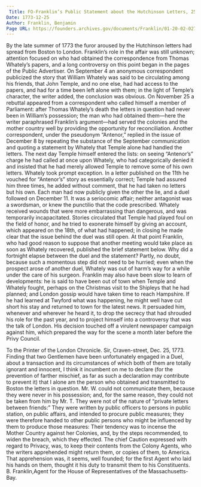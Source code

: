 ```yaml
---
 Title: FO-Franklin’s Public Statement about the Hutchinson Letters, 25 December 1773
Date: 1773-12-25
Author: Franklin, Benjamin
Page URL: https://founders.archives.gov/documents/Franklin/01-20-02-0272
---
```


By the late summer of 1773 the furor aroused by the Hutchinson letters had spread from Boston to London. Franklin’s role in the affair was still unknown; attention focused on who had obtained the correspondence from Thomas Whately’s papers, and a long controversy on this point began in the pages of the Public Advertiser. On September 4 an anonymous correspondent publicized the story that William Whately was said to be circulating among his friends, that John Temple, and no one else, had had access to the papers, and had for a time been left alone with them; in the light of Temple’s character, the writer added, the conclusion was obvious. On November 25 a rebuttal appeared from a correspondent who called himself a member of Parliament: after Thomas Whately’s death the letters in question had never been in William’s possession; the man who had obtained them—here the writer paraphrased Franklin’s argument—had served the colonies and the mother country well by providing the opportunity for reconciliation. Another correspondent, under the pseudonym “Antenor,” replied in the issue of December 8 by repeating the substance of the September communication and quoting a statement by Whately that Temple alone had handled the letters. The next day Temple himself entered the lists: on seeing “Antenor’s” charge he had called at once upon Whately, who had categorically denied it and insisted that he had merely allowed Temple to remove some of his own letters. Whately took prompt exception. In a letter published on the 11th he vouched for “Antenor’s” story as essentially correct; Temple had assured him three times, he added without comment, that he had taken no letters but his own.
Each man had now publicly given the other the lie, and a duel followed on December 11. It was a seriocomic affair; neither antagonist was a swordsman, or knew the punctilio that the code prescribed. Whately received wounds that were more embarrassing than dangerous, and was temporarily incapacitated. Stories circulated that Temple had played foul on the field of honor, and he tried to exonerate himself by giving an account, which appeared on the 18th, of what had happened; in closing he made clear that the issue behind the duel was still open. At that point Franklin, who had good reason to suppose that another meeting would take place as soon as Whately recovered, published the brief statement below.
Why did a fortnight elapse between the duel and the statement? Partly, no doubt, because such a momentous step did not need to be hurried; even when the prospect arose of another duel, Whately was out of harm’s way for a while under the care of his surgeon. Franklin may also have been slow to learn of developments: he is said to have been out of town when Temple and Whately fought, perhaps on the Christmas visit to the Shipleys that he had planned; and London gossip would have taken time to reach Hampshire. If he had learned at Twyford what was happening, he might well have cut short his stay and returned to town for the latest news. It persuaded him, whenever and wherever he heard it, to drop the secrecy that had shrouded his role for the past year, and to project himself into a controversy that was the talk of London. His decision touched off a virulent newspaper campaign against him, which prepared the way for the scene a month later before the Privy Council.
 
To the Printer of the London Chronicle.
Sir,
Craven-street, Dec. 25, 1773.
Finding that two Gentlemen have been unfortunately engaged in a Duel, about a transaction and its circumstances of which both of them are totally ignorant and innocent, I think it incumbent on me to declare (for the prevention of farther mischief, as far as such a declaration may contribute to prevent it) that I alone am the person who obtained and transmitted to Boston the letters in question. Mr. W. could not communicate them, because they were never in his possession; and, for the same reason, they could not be taken from him by Mr. T. They were not of the nature of “private letters between friends:” They were written by public officers to persons in public station, on public affairs, and intended to procure public measures; they were therefore handed to other public persons who might be influenced by them to produce those measures: Their tendency was to incense the Mother Country against her Colonies, and, by the steps recommended, to widen the breach, which they effected. The chief Caution expressed with regard to Privacy, was, to keep their contents from the Colony Agents, who the writers apprehended might return them, or copies of them, to America. That apprehension was, it seems, well founded; for the first Agent who laid his hands on them, thought it his duty to transmit them to his Constituents.
B. Franklin,Agent for the House of Representatives of the Massachusetts-Bay.

